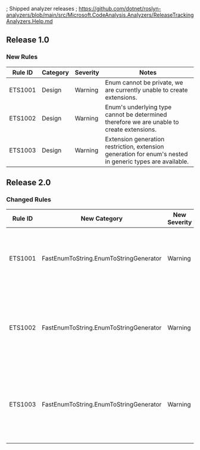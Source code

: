 ; Shipped analyzer releases
; https://github.com/dotnet/roslyn-analyzers/blob/main/src/Microsoft.CodeAnalysis.Analyzers/ReleaseTrackingAnalyzers.Help.md

## Release 1.0

### New Rules

Rule ID | Category | Severity | Notes
--------|----------|----------|-------
ETS1001 | Design   | Warning  | Enum cannot be private, we are currently unable to create extensions.
ETS1002 | Design   | Warning  | Enum's underlying type cannot be determined  therefore we are unable to create extensions.
ETS1003 | Design   | Warning  | Extension generation restriction, extension generation for enum's nested in generic types are available.

## Release 2.0

### Changed Rules

Rule ID | New Category                           | New Severity | Old Category | Old Severity | Notes
--------|----------------------------------------|--------------|--------------|--------------|------
ETS1001 | FastEnumToString.EnumToStringGenerator | Warning      | Design       | Warning      | Enum cannot be private, we are currently unable to create extensions.
ETS1002 | FastEnumToString.EnumToStringGenerator | Warning      | Design       | Warning      | Enum's underlying type cannot be determined  therefore we are unable to create extensions.
ETS1003 | FastEnumToString.EnumToStringGenerator | Warning      | Design       | Warning      | Extension generation restriction, extension generation for enum's nested in generic types are available.
